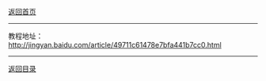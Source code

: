
[返回首页](./Home)

***

教程地址：
http://jingyan.baidu.com/article/49711c61478e7bfa441b7cc0.html
***
[返回目录](./常见问题指南)
